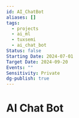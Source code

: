 ```yaml
---
id: AI_ChatBot
aliases: []
tags:
  - projects
  - ai_ml
  - tuxsemi
  - ai_chat_bot
Status: false
Starting Date: 2024-07-01
Target Date: 2024-09-20
Events: ""
Sensitivity: Private
dg-publish: true
---
```

# AI Chat Bot

